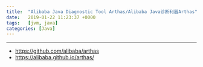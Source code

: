```yaml
---
title:  "Alibaba Java Diagnostic Tool Arthas/Alibaba Java诊断利器Arthas"
date:   2019-01-22 11:23:37 +0000
tags:   [jvm, java]
categories: [Java]
---
```




----
- https://github.com/alibaba/arthas
- https://alibaba.github.io/arthas/

